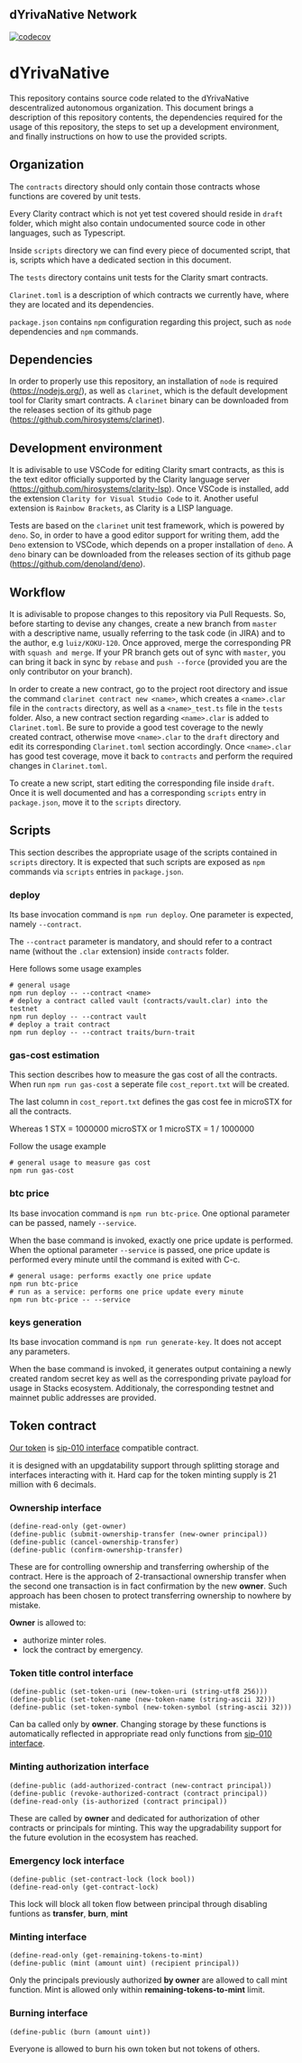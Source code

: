 ## dYrivaNative Network
[![codecov](https://codecov.io/gh/Koku-Stacks/contracts/branch/master/graph/badge.svg?token=HATLM28JPR)](https://codecov.io/gh/Koku-Stacks/contracts)

# dYrivaNative

This repository contains source code related to the dYrivaNative descentralized autonomous organization.
This document brings a description of this repository contents, the dependencies required for the usage of this repository, the steps to set up a development environment, and finally instructions on how to use the provided scripts.

## Organization

The `contracts` directory should only contain those contracts whose functions are covered by unit tests.

Every Clarity contract which is not yet test covered should reside in `draft` folder, which might also contain undocumented source code in other languages, such as Typescript.

Inside `scripts` directory we can find every piece of documented script, that is, scripts which have a dedicated section in this document.

The `tests` directory contains unit tests for the Clarity smart contracts.

`Clarinet.toml` is a description of which contracts we currently have, where they are located and its dependencies.

`package.json` contains `npm` configuration regarding this project, such as `node` dependencies and `npm` commands.

## Dependencies

In order to properly use this repository, an installation of `node` is required (https://nodejs.org/), as well as `clarinet`, which is the default development tool for Clarity smart contracts. A `clarinet` binary can be downloaded from the releases section of its github page (https://github.com/hirosystems/clarinet).

## Development environment

It is adivisable to use VSCode for editing Clarity smart contracts, as this is the text editor officially supported by the Clarity language server (https://github.com/hirosystems/clarity-lsp). Once VSCode is installed, add the extension `Clarity for Visual Studio Code` to it. Another useful extension is `Rainbow Brackets`, as Clarity is a LISP language.

Tests are based on the `clarinet` unit test framework, which is powered by `deno`. So, in order to have a good editor support for writing them, add the `Deno` extension to VSCode, which depends on a proper installation of `deno`. A `deno` binary can be downloaded from the releases section of its github page (https://github.com/denoland/deno).

## Workflow

It is adivisable to propose changes to this repository via Pull Requests. So, before starting to devise any changes, create a new branch from `master` with a descriptive name, usually referring to the task code (in JIRA) and to the author, e.g `luiz/KOKU-120`. Once approved, merge the corresponding PR with `squash and merge`. If your PR branch gets out of sync with `master`, you can bring it back in sync by `rebase` and `push --force` (provided you are the only contributor on your branch).

In order to create a new contract, go to the project root directory and issue the command `clarinet contract new <name>`, which creates a `<name>.clar` file in the `contracts` directory, as well as a `<name>_test.ts` file in the `tests` folder. Also, a new contract section regarding `<name>.clar` is added to `Clarinet.toml`. Be sure to provide a good test coverage to the newly created contract, otherwise move `<name>.clar` to the `draft` directory and edit its corresponding `Clarinet.toml` section accordingly. Once `<name>.clar` has good test coverage, move it back to `contracts` and perform the required changes in `Clarinet.toml`.

To create a new script, start editing the corresponding file inside `draft`. Once it is well documented and has a corresponding `scripts` entry in `package.json`, move it to the `scripts` directory.

## Scripts

This section describes the appropriate usage of the scripts contained in `scripts` directory. It is expected that such scripts are exposed as `npm` commands via `scripts` entries in `package.json`.

### deploy

Its base invocation command is `npm run deploy`. One parameter is expected, namely `--contract`.

The `--contract` parameter is mandatory, and should refer to a contract name (without the `.clar` extension) inside `contracts` folder.

Here follows some usage examples

    # general usage
    npm run deploy -- --contract <name>
    # deploy a contract called vault (contracts/vault.clar) into the testnet
    npm run deploy -- --contract vault
    # deploy a trait contract
    npm run deploy -- --contract traits/burn-trait

### gas-cost estimation

This section describes how to measure the gas cost of all the contracts. When run `npm run gas-cost` a seperate file `cost_report.txt` will be created.

The last column in `cost_report.txt` defines the gas cost fee in microSTX for all the contracts.

Whereas 1 STX = 1000000 microSTX or 1 microSTX = 1 / 1000000

Follow the usage example

    # general usage to measure gas cost
    npm run gas-cost

### btc price

Its base invocation command is `npm run btc-price`. One optional parameter can be passed, namely `--service`.

When the base command is invoked, exactly one price update is performed.
When the optional parameter `--service` is passed, one price update is performed every minute until the command is exited with C-c.

    # general usage: performs exactly one price update
    npm run btc-price
    # run as a service: performs one price update every minute
    npm run btc-price -- --service

### keys generation

Its base invocation command is `npm run generate-key`. It does not accept any parameters.

When the base command is invoked, it generates output containing a newly created random secret key as well as the corresponding private payload for usage in Stacks ecosystem.
Additionaly, the corresponding testnet and mainnet public addresses are provided.

## Token contract
[Our token](contracts/token.clar) is [sip-010 interface](contracts/traits/sip-010-trait-ft-standard.clar) compatible contract.

it is designed with an upgdatability support through splitting storage and interfaces interacting with it.
Hard cap for the token minting supply is 21 million with 6 decimals.

### Ownership interface
```
(define-read-only (get-owner)
(define-public (submit-ownership-transfer (new-owner principal))
(define-public (cancel-ownership-transfer)
(define-public (confirm-ownership-transfer)
```
These are for controlling ownership and transferring owhership of the contract.
Here is the approach of 2-transactional ownership transfer when the second one transaction is in fact confirmation by the new **owner**.
Such approach has been chosen to protect transferring ownership to nowhere by mistake.

**Owner** is allowed to:
* authorize minter roles.
* lock the contract by emergency.

### Token title control interface
```
(define-public (set-token-uri (new-token-uri (string-utf8 256)))
(define-public (set-token-name (new-token-name (string-ascii 32)))
(define-public (set-token-symbol (new-token-symbol (string-ascii 32)))
```
Can ba called only by **owner**.
Changing storage by these functions is automatically reflected in appropriate read only functions from [sip-010 interface](contracts/traits/sip-010-trait-ft-standard.clar).

### Minting authorization interface
```
(define-public (add-authorized-contract (new-contract principal))
(define-public (revoke-authorized-contract (contract principal))
(define-read-only (is-authorized (contract principal))
```
These are called by **owner** and dedicated for authorization of other contracts or principals for minting.
This way the upgradability support for the future evolution in the ecosystem has reached.

### Emergency lock interface
```
(define-public (set-contract-lock (lock bool))
(define-read-only (get-contract-lock)
```
This lock will block all token flow between principal through disabling funtions as **transfer**, **burn**, **mint**

### Minting interface
```
(define-read-only (get-remaining-tokens-to-mint)
(define-public (mint (amount uint) (recipient principal))
```
Only the principals previously authorized **by owner** are allowed to call mint function.
Mint is allowed only within **remaining-tokens-to-mint** limit.

### Burning interface
```
(define-public (burn (amount uint))
```
Everyone is allowed to burn his own token but not tokens of others.
